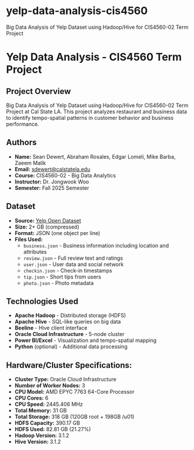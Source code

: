 # yelp-data-analysis-cis4560
Big Data Analysis of Yelp Dataset using Hadoop/Hive for CIS4560-02 Term Project

# Yelp Data Analysis - CIS4560 Term Project

## Project Overview
Big Data Analysis of Yelp Dataset using Hadoop/Hive for CIS4560-02 Term Project at Cal State LA. This project analyzes restaurant and business data to identify tempo-spatial patterns in customer behavior and business performance.

## Authors
- **Name:** Sean Dewert, Abraham Rosales, Edgar Lomeli, Mike Barba, Zaeem Malik
- **Email:** sdewert@calstatela.edu
- **Course:** CIS4560-02 - Big Data Analytics
- **Instructor:** Dr. Jongwook Woo
- **Semester:** Fall 2025 Semester

## Dataset
- **Source:** [Yelp Open Dataset](https://www.yelp.com/dataset)
- **Size:** 2+ GB (compressed)
- **Format:** JSON (one object per line)
- **Files Used:**
  - `business.json` - Business information including location and attributes
  - `review.json` - Full review text and ratings
  - `user.json` - User data and social network
  - `checkin.json` - Check-in timestamps
  - `tip.json` - Short tips from users
  - `photo.json` - Photo metadata

## Technologies Used
- **Apache Hadoop** - Distributed storage (HDFS)
- **Apache Hive** - SQL-like queries on big data
- **Beeline** - Hive client interface
- **Oracle Cloud Infrastructure** - 5-node cluster
- **Power BI/Excel** - Visualization and tempo-spatial mapping
- **Python** (optional) - Additional data processing

## Hardware/Cluster Specifications:
- **Cluster Type:** Oracle Cloud Infrastructure
- **Number of Worker Nodes:** 3
- **CPU Model:** AMD EPYC 7763 64-Core Processor
- **CPU Cores:** 6
- **CPU Speed:** 2445.406 MHz
- **Total Memory:** 31 GB
- **Total Storage:** 318 GB (120GB root + 198GB /u01)
- **HDFS Capacity:** 390.17 GB
- **HDFS Used:** 82.81 GB (21.27%)
- **Hadoop Version:** 3.1.2
- **Hive Version:** 3.1.2



